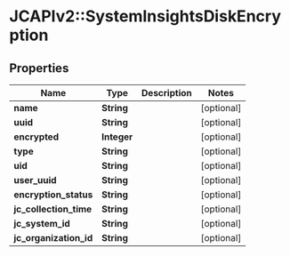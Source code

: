 # JCAPIv2::SystemInsightsDiskEncryption

## Properties
Name | Type | Description | Notes
------------ | ------------- | ------------- | -------------
**name** | **String** |  | [optional] 
**uuid** | **String** |  | [optional] 
**encrypted** | **Integer** |  | [optional] 
**type** | **String** |  | [optional] 
**uid** | **String** |  | [optional] 
**user_uuid** | **String** |  | [optional] 
**encryption_status** | **String** |  | [optional] 
**jc_collection_time** | **String** |  | [optional] 
**jc_system_id** | **String** |  | [optional] 
**jc_organization_id** | **String** |  | [optional] 


